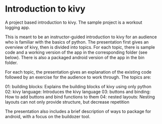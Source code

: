 Introduction to kivy
==========

A project based introduction to kivy. The sample project is a workout logging app.

This is meant to be an instructor-guided introduction to kivy for an audience who is familiar with the basics of python. The presentation first gives an overview of kivy, then is divided into topics. For each topic, there is sample code and a working version of the app in the corresponding folder (see below). There is also a packaged android version of the app in the bin folder. 

For each topic, the presentation gives an explanation of the existing code followed by an exercise for the audience to work through. The topics are:

01: building blocks: Explains the building blocks of kivy using only python
02: kivy language: Introduces the kivy language
03: buttons and binding: How to add buttons and bind functions to them
04: nested layouts: Nesting layouts can not only provide structure, but decrease repetition

The presentation also includes a brief description of ways to package for android, with a focus on the buildozer tool.
